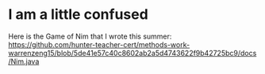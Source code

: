 # I am a little confused



Here is the Game of Nim that I wrote this summer: https://github.com/hunter-teacher-cert/methods-work-warrenzeng15/blob/5de41e57c40c8602ab2a5d4743622f9b42725bc9/docs/Nim.java

